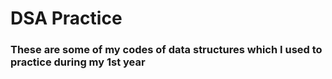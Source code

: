 <h1> DSA Practice </h1>
<h3>These are some of my codes of data structures which I used to practice during my 1st year </h3>

